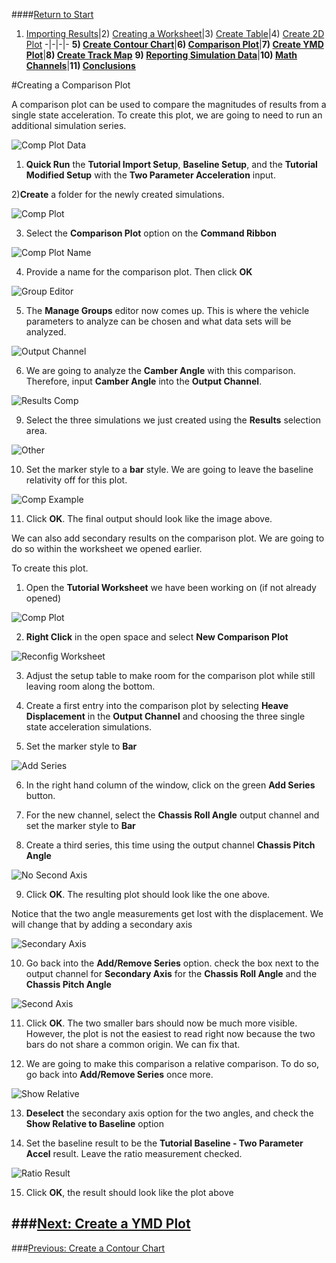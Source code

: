 ####[Return to Start](1_Tutorial_3.md)

1) [Importing Results](2_Importing_Results.md)|2) [Creating a Worksheet](3_Create_Worksheet.md)|3) [Create Table](4_CreateTable.md)|4) [Create 2D Plot](5_2DChart.md)
-|-|-|-
__5) [Create Contour Chart](6_ContourChart.md)__|__6) [Comparison Plot](7_CompPlot.md)__|__7) [Create YMD Plot](8_YMDPlot.md)__|__8) [Create Track Map](9_TrackMap.md)__
__9) [Reporting Simulation Data](10_SimReport.md)__|__10) [Math Channels](11_MathChan.md)__|__11) [Conclusions](12_Conclusion.md)__

#Creating a Comparison Plot

A comparison plot can be used to compare the magnitudes of results from a single state acceleration. To create this plot, we are going to need to run an additional simulation series.

![Comp Plot Data](../img/comp_plot_data.png)

1) __Quick Run__ the __Tutorial Import Setup__, __Baseline Setup__, and the __Tutorial Modified Setup__ with the __Two Parameter Acceleration__ input.

2)__Create__ a folder for the newly created simulations.

![Comp Plot](../img/comp_plot.png)

3) Select the __Comparison Plot__ option on the __Command Ribbon__

![Comp Plot Name](../img/comp_plot_name.png)

4) Provide a name for the comparison plot. Then click __OK__

![Group Editor](../img/group_editor.png)

5) The __Manage Groups__ editor now comes up. This is where the vehicle parameters to analyze can be chosen and what data sets will be analyzed.

![Output Channel](../img/output_channel.png)

6) We are going to analyze the __Camber Angle__ with this comparison. Therefore, input __Camber Angle__ into the __Output Channel__.

![Results Comp](../img/results_comp.png)

9) Select the three simulations we just created using the __Results__ selection area.

![Other](other_options_comp.png)

10) Set the marker style to a __bar__ style. We are going to leave the baseline relativity off for this plot.

![Comp Example](../img/comp_example.png)

11) Click __OK__. The final output should look like the image above.

We can also add secondary results on the comparison plot. We are going to do so within the worksheet we opened earlier.

To create this plot.

1) Open the __Tutorial Worksheet__ we have been working on (if not already opened)

![Comp Plot](../img/new_comp_plot.png)

2) __Right Click__ in the open space and select __New Comparison Plot__

![Reconfig Worksheet](../img/reconfig_worksheet.png)

3) Adjust the setup table to make room for the comparison plot while still leaving room along the bottom.

4) Create a first entry into the comparison plot by selecting __Heave Displacement__ in the __Output Channel__ and choosing the three single state acceleration simulations.

5) Set the marker style to __Bar__

![Add Series](../img/add_series.png)

6) In the right hand column of the window, click on the green __Add Series__ button.

7) For the new channel, select the __Chassis Roll Angle__ output channel and set the marker style to __Bar__

8) Create a third series, this time using the output channel __Chassis Pitch Angle__

![No Second Axis](../img/no_second_axis.png)

9) Click __OK__. The resulting plot should look like the one above. 

Notice that the two angle measurements get lost with the displacement. We will change that by adding a secondary axis

![Secondary Axis](secondary_axis.png)

10) Go back into the __Add/Remove Series__ option. check the box next to the output channel for __Secondary Axis__ for the __Chassis Roll Angle__ and the __Chassis Pitch Angle__

![Second Axis](second_axis.png)

11) Click __OK__. The two smaller bars should now be much more visible. However, the plot is not the easiest to read right now because the two bars do not share a common origin. We can fix that.

12) We are going to make this comparison a relative comparison. To do so, go back into __Add/Remove Series__ once more.

![Show Relative](../img/show_relative.PNG)

13) __Deselect__ the secondary axis option for the two angles, and check the __Show Relative to Baseline__ option

14) Set the baseline result to be the __Tutorial Baseline - Two Parameter Accel__ result. Leave the ratio measurement checked.

![Ratio Result](../img/ratio_result.png)

15) Click __OK__, the result should look like the plot above

###[Next: Create a YMD Plot](8_YMDPlot.md)
---
###[Previous: Create a Contour Chart](6_ContourChart.md)